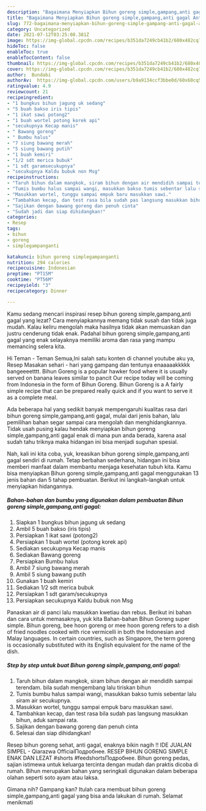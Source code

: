 ```yaml
---
description: "Bagaimana Menyiapkan Bihun goreng simple,gampang,anti gagal Anti Gagal"
title: "Bagaimana Menyiapkan Bihun goreng simple,gampang,anti gagal Anti Gagal"
slug: 772-bagaimana-menyiapkan-bihun-goreng-simple-gampang-anti-gagal-anti-gagal
category: Uncategorized
date: 2021-07-12T03:25:08.381Z
image: https://img-global.cpcdn.com/recipes/b351da7249cb41b2/680x482cq70/bihun-goreng-simplegampanganti-gagal-foto-resep-utama.jpg
hideToc: false
enableToc: true
enableTocContent: false
thumbnail: https://img-global.cpcdn.com/recipes/b351da7249cb41b2/680x482cq70/bihun-goreng-simplegampanganti-gagal-foto-resep-utama.jpg
cover: https://img-global.cpcdn.com/recipes/b351da7249cb41b2/680x482cq70/bihun-goreng-simplegampanganti-gagal-foto-resep-utama.jpg
author:  Bundabi
authorAv:  https://img-global.cpcdn.com/users/b9a9134ccf3bbe0d/60x60cq50/avatar.jpg
ratingvalue: 4.9
reviewcount: 21
recipeingredient:
- "1 bungkus bihun jagung uk sedang"
- "5 buah bakso iris tipis"
- "1 ikat sawi potong2"
- "1 buah wortel potong korek api"
- "secukupnya Kecap manis"
- " Bawang goreng"
- " Bumbu halus"
- "7 siung bawang merah"
- "5 siung bawang putih"
- "1 buah kemiri"
- "1/2 sdt merica bubuk"
- "1 sdt garamsecukupnya"
- "secukupnya Kaldu bubuk non Msg"
recipeinstructions:
- "Taruh bihun dalam mangkok, siram bihun dengan air mendidih sampai terendam. bila sudah mengembang lalu tiriskan bihun"
- "Tumis bumbu halus sampai wangi, masukkan bakso tumis sebentar lalu siram air secukupnya."
- "Masukkan wortel, tunggu sampai empuk baru masukkan sawi."
- "Tambahkan kecap, dan test rasa bila sudah pas langsung masukkan bihun, aduk sampai rata."
- "Sajikan dengan bawang goreng dan penuh cinta"
- "Sudah jadi dan siap dihidangkan!"
categories:
- Resep
tags:
- bihun
- goreng
- simplegampanganti

katakunci: bihun goreng simplegampanganti 
nutrition: 294 calories
recipecuisine: Indonesian
preptime: "PT15M"
cooktime: "PT56M"
recipeyield: "3"
recipecategory: Dinner

---
```



Kamu sedang mencari inspirasi resep bihun goreng simple,gampang,anti gagal yang lezat? Cara menyiapkannya memang tidak susah dan tidak juga mudah. Kalau keliru mengolah maka hasilnya tidak akan memuaskan dan justru cenderung tidak enak. Padahal bihun goreng simple,gampang,anti gagal yang enak selayaknya memiliki aroma dan rasa yang mampu memancing selera kita.


Hi Teman - Teman Semua,Ini salah satu konten di channel youtube aku ya, Resep Masakan sehari - hari yang gampang dan tentunya enaaaaakkkkk bangeeeetttt. Bihun Goreng is a popular hawker food where it is usually served on banana leaves similar to pancit Our recipe today will be coming from Indonesia in the form of Bihun Goreng. Bihun Goreng is a A fairly simple recipe that can be prepared really quick and if you want to serve it as a complete meal.

Ada beberapa hal yang sedikit banyak mempengaruhi kualitas rasa dari bihun goreng simple,gampang,anti gagal, mulai dari jenis bahan, lalu pemilihan bahan segar sampai cara mengolah dan menghidangkannya. Tidak usah pusing kalau hendak menyiapkan bihun goreng simple,gampang,anti gagal enak di mana pun anda berada, karena asal sudah tahu triknya maka hidangan ini bisa menjadi suguhan spesial.


Nah, kali ini kita coba, yuk, kreasikan bihun goreng simple,gampang,anti gagal sendiri di rumah. Tetap berbahan sederhana, hidangan ini bisa memberi manfaat dalam membantu menjaga kesehatan tubuh kita. Kamu bisa menyiapkan Bihun goreng simple,gampang,anti gagal menggunakan 13 jenis bahan dan 5 tahap pembuatan. Berikut ini langkah-langkah untuk menyiapkan hidangannya.

<!--inarticleads1-->

##### Bahan-bahan dan bumbu yang digunakan dalam pembuatan Bihun goreng simple,gampang,anti gagal:

1. Siapkan 1 bungkus bihun jagung uk sedang
1. Ambil 5 buah bakso (iris tipis)
1. Persiapkan 1 ikat sawi (potong2)
1. Persiapkan 1 buah wortel (potong korek api)
1. Sediakan secukupnya Kecap manis
1. Sediakan  Bawang goreng
1. Persiapkan  Bumbu halus
1. Ambil 7 siung bawang merah
1. Ambil 5 siung bawang putih
1. Gunakan 1 buah kemiri
1. Sediakan 1/2 sdt merica bubuk
1. Persiapkan 1 sdt garam/secukupnya
1. Persiapkan secukupnya Kaldu bubuk non Msg


Panaskan air di panci lalu masukkan kwetiau dan rebus. Berikut ini bahan dan cara untuk memasaknya, yuk kita Bahan-bahan Bihun Goreng super simple. Bihun goreng, bee hoon goreng or mee hoon goreng refers to a dish of fried noodles cooked with rice vermicelli in both the Indonesian and Malay languages. In certain countries, such as Singapore, the term goreng is occasionally substituted with its English equivalent for the name of the dish. 

<!--inarticleads2-->

##### Step by step untuk buat Bihun goreng simple,gampang,anti gagal:

1. Taruh bihun dalam mangkok, siram bihun dengan air mendidih sampai terendam. bila sudah mengembang lalu tiriskan bihun
1. Tumis bumbu halus sampai wangi, masukkan bakso tumis sebentar lalu siram air secukupnya.
1. Masukkan wortel, tunggu sampai empuk baru masukkan sawi.
1. Tambahkan kecap, dan test rasa bila sudah pas langsung masukkan bihun, aduk sampai rata.
1. Sajikan dengan bawang goreng dan penuh cinta
1. Selesai dan siap dihidangkan!

Resep bihun goreng sehat, anti gagal, enaknya bikin nagih !! IDE JUALAN SIMPEL - Qiarazwa OfficialПодробнее. RESEP BIHUN GORENG SIMPLE ENAK DAN LEZAT #shorts #feedshortsПодробнее. Bihun goreng pedas, sajian istimewa untuk keluarga tercinta dengan mudah dan praktis dicoba di rumah. Bihun merupakan bahan yang seringkali digunakan dalam beberapa olahan seperti soto ayam atau laksa. 

Gimana nih? Gampang kan? Itulah cara membuat bihun goreng simple,gampang,anti gagal yang bisa anda lakukan di rumah. Selamat menikmati
